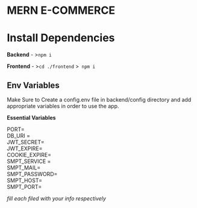 # MERN E-COMMERCE

# Install Dependencies

**Backend** - >`npm i`

**Frontend** - >`cd ./frontend` >` npm i`

## Env Variables

Make Sure to Create a config.env file in backend/config directory and add appropriate variables in order to use the app.

**Essential Variables**  
  
PORT=  
DB_URI =  
JWT_SECRET=  
JWT_EXPIRE=  
COOKIE_EXPIRE=  
SMPT_SERVICE =  
SMPT_MAIL=  
SMPT_PASSWORD=  
SMPT_HOST=  
SMPT_PORT=  
  
_fill each filed with your info respectively_
